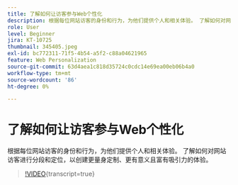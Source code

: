 ```yaml
---
title: 了解如何让访客参与Web个性化
description: 根据每位网站访客的身份和行为，为他们提供个人和相关体验。 了解如何对网站访客进行分段和定位，以创建更量身定制、更有意义且富有吸引力的体验。
role: User
level: Beginner
jira: KT-10725
thumbnail: 345405.jpeg
exl-id: bc772311-71f5-4b54-a5f2-c88a04621965
feature: Web Personalization
source-git-commit: 63d4aea1c818d35724c0cdc14e69ea00eb06b4a0
workflow-type: tm+mt
source-wordcount: '86'
ht-degree: 0%

---
```


# 了解如何让访客参与Web个性化

根据每位网站访客的身份和行为，为他们提供个人和相关体验。 了解如何对网站访客进行分段和定位，以创建更量身定制、更有意义且富有吸引力的体验。

>[!VIDEO](https://video.tv.adobe.com/v/3413414/?quality=12&learn=on&captions=chi_hans){transcript=true}
